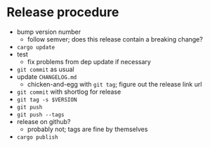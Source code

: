 # Release procedure
- bump version number
    - follow semver; does this release contain a breaking change?
- `cargo update`
- test
    - fix problems from dep update if necessary
- `git commit` as usual
- update `CHANGELOG.md`
    - chicken-and-egg with `git tag`; figure out the release link url
- `git commit` with shortlog for release
- `git tag -s $VERSION`
- `git push`
- `git push --tags`
- release on github?
    - probably not; tags are fine by themselves
- `cargo publish`

